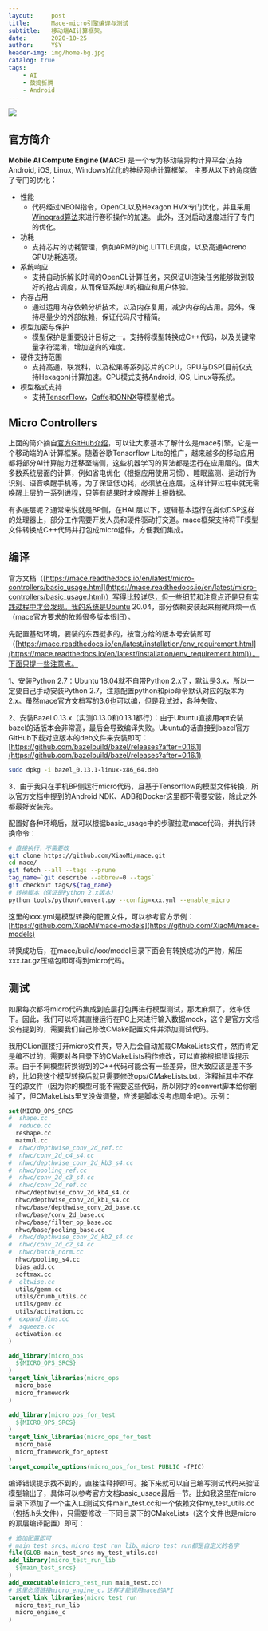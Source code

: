 ```yaml
---
layout:     post
title:      Mace-micro引擎编译与测试
subtitle:   移动端AI计算框架。
date:       2020-10-25
author:     YSY
header-img: img/home-bg.jpg
catalog: true
tags:
    - AI
    - 鼓捣折腾
    - Android
---
```


![](https://github.com/XiaoMi/mace/raw/master/docs/mace-logo.webp)

## 官方简介

**Mobile AI Compute Engine (MACE)** 是一个专为移动端异构计算平台(支持Android, iOS, Linux, Windows)优化的神经网络计算框架。
主要从以下的角度做了专门的优化：

* 性能
  * 代码经过NEON指令，OpenCL以及Hexagon HVX专门优化，并且采用[Winograd算法](https://arxiv.org/abs/1509.09308)来进行卷积操作的加速。
    此外，还对启动速度进行了专门的优化。
* 功耗
  * 支持芯片的功耗管理，例如ARM的big.LITTLE调度，以及高通Adreno GPU功耗选项。
* 系统响应
  * 支持自动拆解长时间的OpenCL计算任务，来保证UI渲染任务能够做到较好的抢占调度，从而保证系统UI的相应和用户体验。
* 内存占用
  * 通过运用内存依赖分析技术，以及内存复用，减少内存的占用。另外，保持尽量少的外部依赖，保证代码尺寸精简。
* 模型加密与保护
  * 模型保护是重要设计目标之一。支持将模型转换成C++代码，以及关键常量字符混淆，增加逆向的难度。
* 硬件支持范围
  * 支持高通，联发科，以及松果等系列芯片的CPU，GPU与DSP(目前仅支持Hexagon)计算加速。CPU模式支持Android, iOS, Linux等系统。
* 模型格式支持
  * 支持[TensorFlow](https://github.com/tensorflow/tensorflow)，[Caffe](https://github.com/BVLC/caffe)和[ONNX](https://github.com/onnx/onnx)等模型格式。

## Micro Controllers

上面的简介摘自[官方GitHub介绍](https://github.com/XiaoMi/mace/blob/master/README_zh.md)，可以让大家基本了解什么是mace引擎，它是一个移动端的AI计算框架。随着谷歌Tensorflow Lite的推广，越来越多的移动应用都将部分AI计算能力迁移至端侧，这些机器学习的算法都是运行在应用层的。但大多数系统层面的计算，例如省电优化（根据应用使用习惯）、睡眠监测、运动行为识别、语音唤醒手机等，为了保证低功耗，必须放在底层，这样计算过程中就无需唤醒上层的一系列进程，只等有结果时才唤醒并上报数据。

有多底层呢？通常来说就是BP侧，在HAL层以下，逻辑基本运行在类似DSP这样的处理器上，部分工作需要开发人员和硬件驱动打交道。mace框架支持将TF模型文件转换成C++代码并打包成micro组件，方便我们集成。

## 编译

官方文档（[https://mace.readthedocs.io/en/latest/micro-controllers/basic_usage.html](https://mace.readthedocs.io/en/latest/micro-controllers/basic_usage.html)）写得比较详尽，但一些细节和注意点还是只有实践过程中才会发现。我的系统是Ubuntu 20.04，部分依赖安装起来稍微麻烦一点（mace官方要求的依赖很多版本很旧）。

先配置基础环境，要装的东西挺多的，按官方给的版本号安装即可（[https://mace.readthedocs.io/en/latest/installation/env_requirement.html](https://mace.readthedocs.io/en/latest/installation/env_requirement.html)）。下面只提一些注意点。

1、安装Python 2.7：Ubuntu 18.04就不自带Python 2.x了，默认是3.x，所以一定要自己手动安装Python 2.7，注意配置python和pip命令默认对应的版本为2.x。虽然mace官方文档写的3.6也可以编，但是我试过，各种失败。

2、安装Bazel 0.13.x（实测0.13.0和0.13.1都行）：由于Ubuntu直接用apt安装bazel的话版本会非常高，最后会导致编译失败。Ubuntu的话直接到bazel官方GitHub下载对应版本的deb文件来安装即可：[https://github.com/bazelbuild/bazel/releases?after=0.16.1](https://github.com/bazelbuild/bazel/releases?after=0.16.1)

```bash
sudo dpkg -i bazel_0.13.1-linux-x86_64.deb
```

3、由于我只在手机BP侧运行micro代码，且基于Tensorflow的模型文件转换，所以官方文档中提到的Android NDK、ADB和Docker这里都不需要安装，除此之外都最好安装完。

配置好各种环境后，就可以根据basic_usage中的步骤拉取mace代码，并执行转换命令：

```bash
# 直接执行，不需要改
git clone https://github.com/XiaoMi/mace.git
cd mace/
git fetch --all --tags --prune
tag_name=`git describe --abbrev=0 --tags`
git checkout tags/${tag_name}
# 转换脚本（保证是Python 2.x版本）
python tools/python/convert.py --config=xxx.yml --enable_micro
```

这里的xxx.yml是模型转换的配置文件，可以参考官方示例：[https://github.com/XiaoMi/mace-models](https://github.com/XiaoMi/mace-models)

转换成功后，在mace/build/xxx/model目录下面会有转换成功的产物，解压xxx.tar.gz压缩包即可得到micro代码。

## 测试

如果每次都将micro代码集成到底层打包再进行模型测试，那太麻烦了，效率低下。因此，我们可以将其直接运行在PC上来进行输入数据mock，这个是官方文档没有提到的，需要我们自己修改CMake配置文件并添加测试代码。

我用CLion直接打开micro文件夹，导入后会自动加载CMakeLists文件，然而肯定是编不过的，需要对各目录下的CMakeLists稍作修改，可以直接根据错误提示来。由于不同模型转换得到的C++代码可能会有一些差异，但大致应该是差不多的，比如我这个模型转换后就只需要修改ops/CMakeLists.txt，注释掉其中不存在的源文件（因为你的模型可能不需要这些代码，所以刚才的convert脚本给你删掉了，但CMakeLists里又没做调整，应该是脚本没考虑周全吧）。示例：

```cmake
set(MICRO_OPS_SRCS
#  shape.cc
#  reduce.cc
  reshape.cc
  matmul.cc
#  nhwc/depthwise_conv_2d_ref.cc
#  nhwc/conv_2d_c4_s4.cc
#  nhwc/depthwise_conv_2d_kb3_s4.cc
#  nhwc/pooling_ref.cc
#  nhwc/conv_2d_c3_s4.cc
#  nhwc/conv_2d_ref.cc
  nhwc/depthwise_conv_2d_kb4_s4.cc
  nhwc/depthwise_conv_2d_kb1_s4.cc
  nhwc/base/depthwise_conv_2d_base.cc
  nhwc/base/conv_2d_base.cc
  nhwc/base/filter_op_base.cc
  nhwc/base/pooling_base.cc
#  nhwc/depthwise_conv_2d_kb2_s4.cc
#  nhwc/conv_2d_c2_s4.cc
#  nhwc/batch_norm.cc
  nhwc/pooling_s4.cc
  bias_add.cc
  softmax.cc
#  eltwise.cc
  utils/gemm.cc
  utils/crumb_utils.cc
  utils/gemv.cc
  utils/activation.cc
#  expand_dims.cc
#  squeeze.cc
  activation.cc
)

add_library(micro_ops
  ${MICRO_OPS_SRCS}
)
target_link_libraries(micro_ops
  micro_base
  micro_framework
)

add_library(micro_ops_for_test
  ${MICRO_OPS_SRCS}
)
target_link_libraries(micro_ops_for_test
  micro_base
  micro_framework_for_optest
)
target_compile_options(micro_ops_for_test PUBLIC -fPIC)
```

编译错误提示找不到的，直接注释掉即可。接下来就可以自己编写测试代码来验证模型输出了，具体可以参考官方文档basic_usage最后一节。比如我这里在micro目录下添加了一个主入口测试文件main_test.cc和一个依赖文件my_test_utils.cc（包括.h头文件），只需要修改一下同目录下的CMakeLists（这个文件也是micro的顶层编译配置）即可：

```cmake
# 追加配置即可
# main_test_srcs、micro_test_run_lib、micro_test_run都是自定义的名字
file(GLOB main_test_srcs my_test_utils.cc)
add_library(micro_test_run_lib
  ${main_test_srcs}
)
add_executable(micro_test_run main_test.cc)
# 这里必须链接micro_engine_c，这样才能调用mace的API
target_link_libraries(micro_test_run
  micro_test_run_lib
  micro_engine_c
)
```
